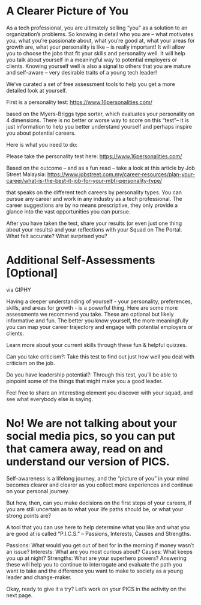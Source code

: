 # A Clearer Picture of You


As a tech professional, you are ultimately selling “you” as a solution to an organization’s problems. So knowing in detail who you are – what motivates you, what you’re passionate about, what you’re good at, what your areas for growth are, what your personality is like – is really important! It will allow you to choose the jobs that fit your skills and personality well. It will help you talk about yourself in a meaningful way to potential employers or clients. Knowing yourself well is also a signal to others that you are mature and self-aware – very desirable traits of a young tech leader!

We’ve curated a set of free assessment tools to help you get a more detailed look at yourself.

First is a personality test:
https://www.16personalities.com/

based on the Myers-Briggs type sorter, which evaluates your personality on 4 dimensions. There is no better or worse way to score on this “test”– it is just information to help you better understand yourself and perhaps inspire you about potential careers.

Here is what you need to do:

Please take the personality test here:
https://www.16personalities.com/

Based on the outcome – and as a fun read – take a look at this article by Job Street Malaysia:
https://www.jobstreet.com.my/career-resources/plan-your-career/what-is-the-best-it-job-for-your-mbti-personality-type/

 that speaks on the different tech careers by personality types. You can pursue any career and work in any industry as a tech professional. The career suggestions are by no means prescriptive, they only provide a glance into the vast opportunities you can pursue.

After you have taken the test, share your results (or even just one thing about your results) and your reflections with your Squad on The Portal. What felt accurate? What surprised you?

# Additional Self-Assessments [Optional]

via GIPHY

Having a deeper understanding of yourself - your personality, preferences, skills, and areas for growth - is a powerful thing. Here are some more assessments we recommend you take. These are optional but likely informative and fun. The better you know yourself, the more meaningfully you can map your career trajectory and engage with potential employers or clients.

Learn more about your current skills through these fun & helpful quizzes.

Can you take criticism?: Take this test to find out just how well you deal with criticism on the job.

Do you have leadership potential?: Through this test, you’ll be able to pinpoint some of the things that might make you a good leader.

Feel free to share an interesting element you discover with your squad, and see what everybody else is saying.

# No! We are not talking about your social media pics, so you can put that camera away, read on and understand our version of PICS.

Self-awareness is a lifelong journey, and the “picture of you” in your mind becomes clearer and clearer as you collect more experiences and continue on your personal journey.

But how, then, can you make decisions on the first steps of your careers, if you are still uncertain as to what your life paths should be, or what your strong points are?


A tool that you can use here to help determine what you like and what you are good at is called “P.I.C.S.” – Passions, Interests, Causes and Strengths.

Passions: What would you get out of bed for in the morning if money wasn’t an issue?
Interests: What are you most curious about?
Causes: What keeps you up at night?
Strengths: What are your superhero powers?
Answering these will help you to continue to interrogate and evaluate the path you want to take and the difference you want to make to society as a young leader and change-maker.

Okay, ready to give it a try? Let’s work on your PICS in the activity on the next page.